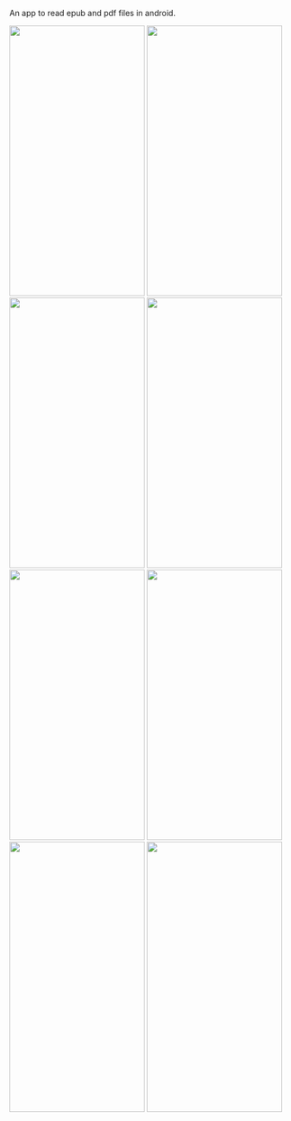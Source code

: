 An app to read epub and pdf files in android.

<img src='https://user-images.githubusercontent.com/30585556/123521655-a7693480-d6d5-11eb-9914-564626b6b83e.png' width="240" height="480">
<img src='https://user-images.githubusercontent.com/30585556/123521658-ab955200-d6d5-11eb-93ff-eb5e20472323.png' width="240" height="480">
<img src='https://user-images.githubusercontent.com/30585556/123521660-ac2de880-d6d5-11eb-8654-a023c9ab7315.png' width="240" height="480">
<img src='https://user-images.githubusercontent.com/30585556/123521661-ad5f1580-d6d5-11eb-84fd-ab4ad6d16853.png' width="240" height="480">
<img src='https://user-images.githubusercontent.com/30585556/123521662-ae904280-d6d5-11eb-974a-da45eee33f7e.png' width="240" height="480">
<img src='https://user-images.githubusercontent.com/30585556/123521663-af28d900-d6d5-11eb-8858-0b7aa48f922c.png' width="240" height="480">
<img src='https://user-images.githubusercontent.com/30585556/123521665-afc16f80-d6d5-11eb-836b-9655c3832268.png' width="240" height="480">
<img src='https://user-images.githubusercontent.com/30585556/123521666-afc16f80-d6d5-11eb-8f13-d088385e0704.png' width="240" height="480">
